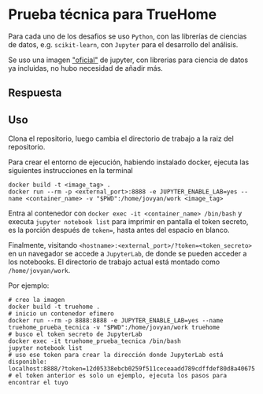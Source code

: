 # Prueba técnica para TrueHome

Para cada uno de los desafios se uso `Python`, con las librerías de ciencias de datos, e.g. `scikit-learn`, con `Jupyter` para el desarrollo del análisis. 

Se uso una imagen ["oficial"](https://hub.docker.com/r/jupyter/datascience-notebook) de jupyter, con librerias para ciencia de datos ya incluidas, no hubo necesidad de añadir más.

## Respuesta



## Uso

Clona el repositorio, luego cambia el directorio de trabajo a la raiz del repositorio.


Para crear el entorno de ejecución, habiendo instalado docker, ejecuta las siguientes instrucciones en la terminal

```
docker build -t <image_tag> .
docker run --rm -p <external_port>:8888 -e JUPYTER_ENABLE_LAB=yes --name <container_name> -v "$PWD":/home/jovyan/work <image_tag>
```  
  
Entra al contenedor con `docker exec -it <container_name> /bin/bash` y executa `jupyter notebook list` para imprimir en pantalla el token secreto, es la porción después de `token=`, hasta antes del espacio en blanco.  

Finalmente, visitando `<hostname>:<external_port>/?token=<token_secreto>` en un navegador se accede a `JupyterLab`, de donde se pueden acceder a los notebooks. El directorio de trabajo actual está montado como `/home/jovyan/work`.  

Por ejemplo:

```
# creo la imagen
docker build -t truehome .
# inicio un contenedor efimero
docker run --rm -p 8888:8888 -e JUPYTER_ENABLE_LAB=yes --name truehome_prueba_tecnica -v "$PWD":/home/jovyan/work truehome
# busco el token secreto de JupyterLab
docker exec -it truehome_prueba_tecnica /bin/bash
jupyter notebook list
# uso ese token para crear la dirección donde JupyterLab está disponible:
localhost:8888/?token=12d05338ebcb0259f511ceceaadd789cdffdef80d8a40675
# el token anterior es solo un ejemplo, ejecuta los pasos para encontrar el tuyo
```  

